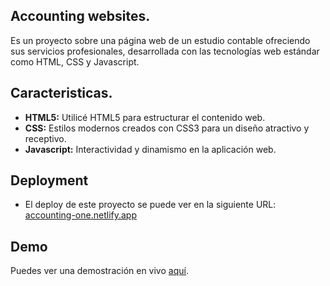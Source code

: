 ## Accounting websites.
Es un proyecto sobre una página web de un estudio contable ofreciendo sus servicios profesionales, desarrollada con las tecnologías web estándar como HTML, CSS y Javascript.

## Caracteristicas.
- **HTML5:**  Utilicé HTML5 para estructurar el contenido web.
- **CSS:**  Estilos modernos creados con CSS3 para un diseño atractivo y receptivo.
- **Javascript:** Interactividad y dinamismo en la aplicación web.

## Deployment
- El deploy de este proyecto se puede ver en la siguiente URL: [accounting-one.netlify.app](https://accounting-one.netlify.app/)

## Demo
Puedes ver una demostración en vivo [aquí](https://accounting-one.netlify.app/).
